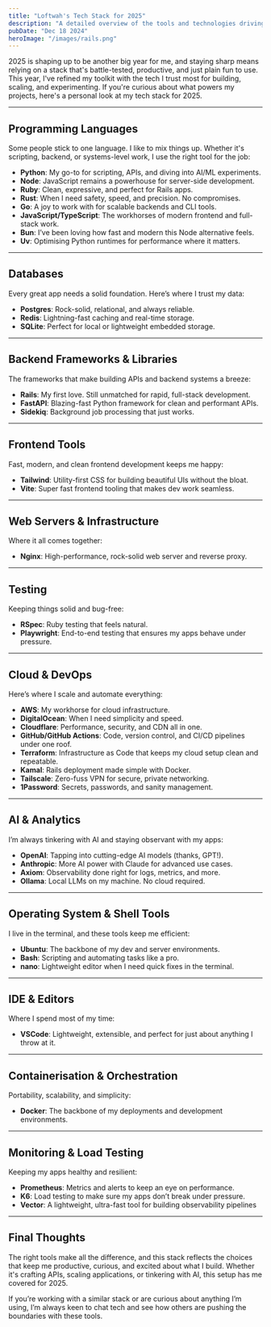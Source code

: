 ```yaml
---
title: "Loftwah's Tech Stack for 2025"
description: "A detailed overview of the tools and technologies driving Loftwah's development in 2025."
pubDate: "Dec 18 2024"
heroImage: "/images/rails.png"
---
```


2025 is shaping up to be another big year for me, and staying sharp means relying on a stack that's battle-tested, productive, and just plain fun to use. This year, I've refined my toolkit with the tech I trust most for building, scaling, and experimenting. If you're curious about what powers my projects, here's a personal look at my tech stack for 2025.

---

## Programming Languages

Some people stick to one language. I like to mix things up. Whether it's scripting, backend, or systems-level work, I use the right tool for the job:

- **Python**: My go-to for scripting, APIs, and diving into AI/ML experiments.
- **Node**: JavaScript remains a powerhouse for server-side development.
- **Ruby**: Clean, expressive, and perfect for Rails apps.
- **Rust**: When I need safety, speed, and precision. No compromises.
- **Go**: A joy to work with for scalable backends and CLI tools.
- **JavaScript/TypeScript**: The workhorses of modern frontend and full-stack work.
- **Bun**: I’ve been loving how fast and modern this Node alternative feels.
- **Uv**: Optimising Python runtimes for performance where it matters.

---

## Databases

Every great app needs a solid foundation. Here’s where I trust my data:

- **Postgres**: Rock-solid, relational, and always reliable.
- **Redis**: Lightning-fast caching and real-time storage.
- **SQLite**: Perfect for local or lightweight embedded storage.

---

## Backend Frameworks & Libraries

The frameworks that make building APIs and backend systems a breeze:

- **Rails**: My first love. Still unmatched for rapid, full-stack development.
- **FastAPI**: Blazing-fast Python framework for clean and performant APIs.
- **Sidekiq**: Background job processing that just works.

---

## Frontend Tools

Fast, modern, and clean frontend development keeps me happy:

- **Tailwind**: Utility-first CSS for building beautiful UIs without the bloat.
- **Vite**: Super fast frontend tooling that makes dev work seamless.

---

## Web Servers & Infrastructure

Where it all comes together:

- **Nginx**: High-performance, rock-solid web server and reverse proxy.

---

## Testing

Keeping things solid and bug-free:

- **RSpec**: Ruby testing that feels natural.
- **Playwright**: End-to-end testing that ensures my apps behave under pressure.

---

## Cloud & DevOps

Here’s where I scale and automate everything:

- **AWS**: My workhorse for cloud infrastructure.
- **DigitalOcean**: When I need simplicity and speed.
- **Cloudflare**: Performance, security, and CDN all in one.
- **GitHub/GitHub Actions**: Code, version control, and CI/CD pipelines under one roof.
- **Terraform**: Infrastructure as Code that keeps my cloud setup clean and repeatable.
- **Kamal**: Rails deployment made simple with Docker.
- **Tailscale**: Zero-fuss VPN for secure, private networking.
- **1Password**: Secrets, passwords, and sanity management.

---

## AI & Analytics

I’m always tinkering with AI and staying observant with my apps:

- **OpenAI**: Tapping into cutting-edge AI models (thanks, GPT!).
- **Anthropic**: More AI power with Claude for advanced use cases.
- **Axiom**: Observability done right for logs, metrics, and more.
- **Ollama**: Local LLMs on my machine. No cloud required.

---

## Operating System & Shell Tools

I live in the terminal, and these tools keep me efficient:

- **Ubuntu**: The backbone of my dev and server environments.
- **Bash**: Scripting and automating tasks like a pro.
- **nano**: Lightweight editor when I need quick fixes in the terminal.

---

## IDE & Editors

Where I spend most of my time:

- **VSCode**: Lightweight, extensible, and perfect for just about anything I throw at it.

---

## Containerisation & Orchestration

Portability, scalability, and simplicity:

- **Docker**: The backbone of my deployments and development environments.

---

## Monitoring & Load Testing

Keeping my apps healthy and resilient:

- **Prometheus**: Metrics and alerts to keep an eye on performance.
- **K6**: Load testing to make sure my apps don’t break under pressure.
- **Vector**: A lightweight, ultra-fast tool for building observability pipelines

---

## Final Thoughts

The right tools make all the difference, and this stack reflects the choices that keep me productive, curious, and excited about what I build. Whether it's crafting APIs, scaling applications, or tinkering with AI, this setup has me covered for 2025.

If you’re working with a similar stack or are curious about anything I’m using, I’m always keen to chat tech and see how others are pushing the boundaries with these tools.
